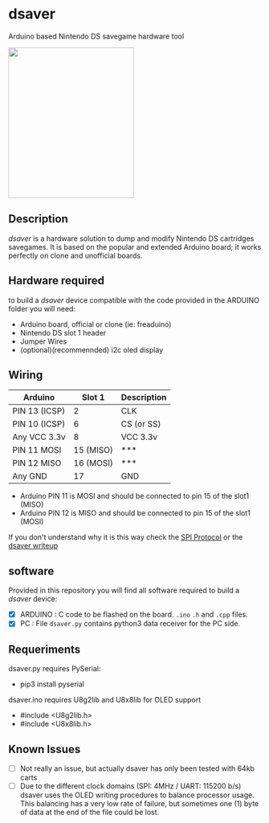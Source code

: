 # dsaver
Arduino based Nintendo DS savegame hardware tool

<img src="https://github.com/pedro-javierf/dsaver/raw/master/dsaverHW.jpg" width="250" height="300" />

## Description
_dsaver_ is a hardware solution to dump and modify Nintendo DS cartridges savegames. It is based on the popular and extended Arduino board; it works perfectly on clone and unofficial boards.

## Hardware required
to build a _dsaver_ device compatible with the code provided in the ARDUINO folder you will need:
* Arduino board, official or clone (ie: freaduino)
* Nintendo DS slot 1 header
* Jumper Wires
* (optional)(recommennded) i2c oled display

## Wiring

| Arduino       | Slot 1        | Description   |
| ------------- | ------------- | ------------- |
| PIN 13 (ICSP) | 2             | CLK           |
| PIN 10 (ICSP) | 6             | CS (or SS)    |
| Any VCC 3.3v  | 8             | VCC 3.3v      |
| PIN 11 MOSI   | 15 (MISO)     | ***           |
| PIN 12 MISO   | 16 (MOSI)     | ***           |
| Any GND       | 17            | GND           |

- Arduino PIN 11 is MOSI and should be connected to pin 15 of the slot1 (MISO)
- Arduino PIN 12 is MISO and should be connected to pin 15 of the slot1 (MOSI)

If you don't understand why it is this way check the [SPI Protocol](https://es.wikipedia.org/wiki/Serial_Peripheral_Interface) or the [dsaver writeup](https://pedro-javierf.github.io)

## software
Provided in this repository you will find all software required to build a _dsaver_ device:
- [x] ARDUINO   : C code to be flashed on the board. `.ino` `.h` and `.cpp` files.
- [x] PC        : File `dsaver.py` contains python3 data receiver for the PC side.

## Requeriments
dsaver.py requires PySerial:
- pip3 install pyserial

dsaver.ino requires U8g2lib and U8x8lib for OLED support
-  #include <U8g2lib.h>
-  #include <U8x8lib.h>

## Known Issues
- [ ] Not really an issue, but actually dsaver has only been tested with 64kb carts
- [ ] Due to the different clock domains (SPI: 4MHz / UART: 115200 b/s) dsaver uses the OLED writing procedures to balance processor usage. This balancing has a very low rate of failure, but sometimes one (1) byte of data at the end of the file could be lost.
